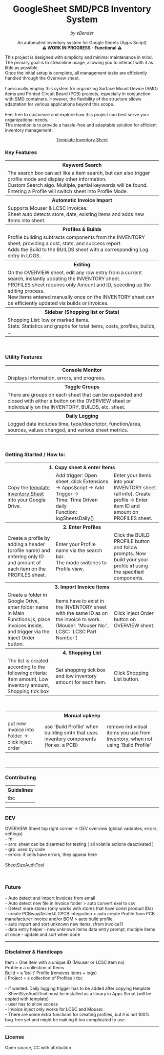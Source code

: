 <h1 align="center">GoogleSheet SMD/PCB Inventory System</h1>

<p align="center"><em>by eBender</em></p>


<p align="center" font-size="10px">An automated inventory system for Google Sheets (Apps Script)<br>
<b>⚠️ WORK IN PROGRESS - Functional ⚠️</b><br>
<!-- <a href="https://www.instagram.com/zen.diy/">Instagram</a><br> -->
</p>


<span>
This project is designed with simplicity and minimal maintenance in mind. <br>
The primary goal is to streamline usage, allowing you to interact with it as little as possible. <br>
Once the initial setup is complete, all management tasks are efficiently handled through the Overview sheet.<br>
<br>
I personally employ this system for organizing Surface Mount Device (SMD) items and Printed Circuit Board (PCB) projects,
especially in conjunction with SMD containers. However, the flexibility of the structure 
allows adaptation for various applications beyond this scope.<br>
<br>
Feel free to customize and explore how this project can best serve your organizational needs. <br>
The intention is to provide a hassle-free and adaptable solution for efficient inventory management.
</span>

<br>

<p align="center">
<a href="https://docs.google.com/spreadsheets/d/1COGIPqjvaSmpCLZWWQLtgucSimMKeokUlRZeDGTBkdY">Template Inventory Sheet</a>
</p>

### Key Features

<table>
  <tr>
    <th>Keyword Search</th>
  </tr>
  <tr>
    <td>
       The search box can act like a item search, but can also trigger profile mode and display other information. <br>
       Custom Search algo. Multiple, partial keywords will be found. <br>
       Entering a Profile will switch sheet into Profile Mode. </br>
   </td>
  </tr>

  <tr>
    <th>Automatic Invoice Import</th>
  </tr>
  <tr>
    <td> Supports Mouser & LCSC invoices. <br>
         Sheet auto detects store, date, existing items and adds new Items into sheet.  </br>
    </td>
  </tr>

  <tr>
    <th>Profiles & Builds</th>
  </tr>
  <tr>
    <td>Profile building subtracts components from the INVENTORY sheet, providing a cost, stats, and success report.  </br>
        Adds the Build to the BUILDS sheet with a corresponding Log entry in LOGS.   </br>
  </tr>

  <tr>
    <th>Editing</th>
  </tr>
  <tr>
    <td>
      On the OVERVIEW sheet, edit any row entry from a current search, instantly updating the INVENTORY sheet. <br>
      PROFILES sheet requires only Amount and ID, speeding up the editing process. <br>
      New items entered manually once on the INVENTORY sheet can be efficiently updated via builds or invoices.  </br>
   </td>
  </tr>

  <tr>
     <th>Sidebar (Shopping list or Stats)</th>
  </tr>
  <tr>
    <td>Shopping List: low or marked items. <br>
        Stats: Statistics and graphs for total items, costs, profiles, builds, ... </br>
</td>
  </tr>
</table>

<br>

### Utility Features

<table>

  <tr>
     <th>Console Monitor</th>
  </tr>
  <tr>
    <td>Displays information, errors, and progress.  </td>
  </tr>

  <tr>
     <th>Toggle Groups</th>
  </tr>
  <tr>
    <td>There are groups on each sheet that can be expanded and closed with either a button on the OVERVIEW sheet or individually on the INVENTORY, BUILDS, etc. sheet.</td>
  </tr>

  <tr>
     <th>Daily Logging</th>
  </tr>
  <tr>
    <td>Logged data includes time, type/descriptor, function/area, sources, values changed, and various sheet metrics.</td>
  </tr>

</table>

<br>

### Getting Started / How to:


<table>
  <tr colspan="3">
      <th colspan="3">1. Copy sheet & enter Items</th>
  </tr>
  <tr>
    <td>Copy the <a href="https://docs.google.com/spreadsheets/d/1COGIPqjvaSmpCLZWWQLtgucSimMKeokUlRZeDGTBkdY">template Inventory Sheet</a> into your Google Drive.    </td>     
    <td>Add trigger: Open sheet, click Extensions -> AppsScript -> Add Trigger -> <br> Time: Time Driven daily <br>Function: logSheetsDaily()</td>
    <td>Enter your items into your INVENTORY sheet (all info).
        Create profile -> Enter item ID and amount on PROFILES sheet. </td>
  </tr>

  <tr colspan="3">
      <th colspan="3">2. Enter Profiles</th>
  </tr>
  <tr>
    <td>Create a profile by adding a header (profile name) and entering only ID and amount of each item on the PROFILES sheet.  </td>
    <td>Enter your Profile name via the search bar. <br> The mode switches to Profile view. </td>
    <td>Click the BUILD PROFILE button and follow prompts. 
        Now build your your profile irl using the specified components. </td>
  </tr>

  <tr colspan="3">
     <th colspan="3">3. Import Invoice Items</th>
  </tr>
  <tr>
    <td>Create a folder in Google Drive, enter folder name in Main Functions.js, place invoices inside, and trigger via the Inject Order button. </td>  
    <td>Items have to exist in the INVENTORY sheet with the same ID as on the invoice to work. (Mouser: 'Mouser No:', LCSC: 'LCSC Part Number')   </td>
    <td>Click Inject Order button on OVERVIEW sheet.  </td> 
    </td>
  </tr>

  <tr colspan="3">
    <th colspan="3">4. Shopping List</th>
  </tr>
  <tr>
    <td>The list is created according to the following criteria: <br> Item amount, Low Inventory amount, Shopping tick box</td>  
    <td>Set shopping tick box and low inventory amount for each Item.  </td>  
    <td>Click Shopping List button. </td>  
  </tr>
</table>

<br>

<table>
  <tr colspan="3">
    <th colspan="3">Manual upkeep</th>
  </tr>
  <tr colspan="3">
    <td>put new invoice into Folder -> click inject order </td>
    <td>use 'Build Profile' when building smtn that uses inventory components (for ex. a PCB)  </td>
    <td>remove individual items you use from Inventory, when not using 'Build Profile'  </td>
    </td>
  </tr>
</table>

<br>

---

### Contributing

<table align="center">
  <tr>
    <th>Guidelines</th>
  </tr>
  <tr>
    <td>tbc</td>
  </tr>
</table>

---

### DEV

<p>
OVERVIEW Sheet top right corner -> DEV overview (global variables, errors, settings) <br>
- fn:  <br>
- arm:     sheet can be disarmed for testing ( all volatile actions deactivated ) <br>
- grp:     used by code<br>
- errors:  if cells have errors, they appear here <br>
<br>
<a href="https://docs.google.com/spreadsheets/d/1myUQEsA9oBNqigG8VdQnsoAnKoohFrl_wG5S7znHjAk/edit?usp=sharing">SheetSizeAuditTool</a>
</p>
<br>

### Future

<p>
- Auto detect and import Invoices from email  <br>
- Auto detect new file in Invoice folder > auto convert exel to csv   <br>
- Detect more stores (only works with stores that have const product IDs)  <br>
- create PCBway/Aisler/JLCPCB integration > auto create Profile from PCB manufacturer invoice and/or BOM > auto build profile <br>
- auto import and sort unknown new items. (from invoice?) <br>
- data entry helper - new unknown items data entry prompt, multiple items at once - update and sort when done

</p>

---

### Disclaimer & Handicaps

<p>
Item = One Item with a unique ID (Mouser or LCSC item no)   <br>
Profile = a collection of Items   <br>
Build = a 'built' Profile (removes items + logs)  <br>
( Project = a collection of Profiles ) tbc   <br>
<br>
- if wanted: Daily logging trigger has to be added after copying template <br>
- SheetSizeAuditTool must be installed as a library in Apps Script (will be copied with template)  <br>
- user has to allow access <br>
- Invoice inject only works for LCSC and Mouser. <br>
- There are some extra functions for creating profiles, but it is not 100% bug-free yet and might be making it too complicated to use.
</p>




---

### License

<p>Open source, CC with attribution</p>
